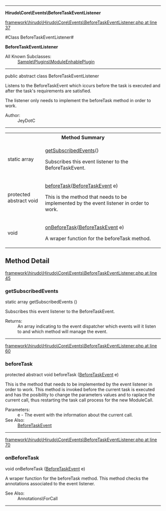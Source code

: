 

- - -

**Hirudo\Core\Events\BeforeTaskEventListener**


<a href="https://github.com/JeyDotC/Hirudo/blob/master/framework/hirudo/Hirudo/Core/Events/BeforeTaskEventListener.php#L37" >framework\hirudo\Hirudo\Core\Events\BeforeTaskEventListener.php at line 37</a>

#Class BeforeTaskEventListener#

**BeforeTaskEventListener**


<dl>
<dt>All Known Subclasses:</dt>
<dd><a href="">Sample\Plugins\ModuleEnhablePlugin</a> </dd>
</dl>



- - -

<p class="signature"><span class='k'>public abstract  class</span> <span class='nx'>BeforeTaskEventListener</span></p>

<div class="comment" id="overview_description"><p><p>Listens to the BeforeTaskEvent which iccurs before the task is executed and after
the task's requirements are satisfied.</p></p><p><p>The listener only needs to implement the beforeTask method in order to work.</p></p></div>

<dl>
<dt>Author:</dt>
<dd>JeyDotC</dd>
</dl>


- - -

<table id="summary_method">
<tr><th colspan="2">Method Summary</th></tr>
<tr>
<td><span class='k'>static </span> <span class='nx'>array</span></td>
<td class="description"><p class="name"><a href="#getsubscribedevents">getSubscribedEvents</a>()</p><p class="description">Subscribes this event listener to the BeforeTaskEvent.</p></td>
</tr>
<tr>
<td><span class='k'>protected abstract </span> <span class='nx'>void</span></td>
<td class="description"><p class="name"><a href="#beforetask">beforeTask</a>(<a href="https://github.com/JeyDotC/Hirudo/blob/master/hirudo/core/events/BeforeTaskEvent.md">BeforeTaskEvent</a> e)</p><p class="description">This is the method that needs to be implemented by the event listener in
order to work. </p></td>
</tr>
<tr>
<td><span class='k'></span> <span class='nx'>void</span></td>
<td class="description"><p class="name"><a href="#onbeforetask">onBeforeTask</a>(<a href="https://github.com/JeyDotC/Hirudo/blob/master/hirudo/core/events/BeforeTaskEvent.md">BeforeTaskEvent</a> e)</p><p class="description">A wraper function for the beforeTask method. </p></td>
</tr>
</table>

<h2 id="detail_method">Method Detail</h2>

<a href="https://github.com/JeyDotC/Hirudo/blob/master/framework/hirudo/Hirudo/Core/Events/BeforeTaskEventListener.php#L45" >framework\hirudo\Hirudo\Core\Events\BeforeTaskEventListener.php at line 45</a>

<h3 id="getSubscribedEvents()">getSubscribedEvents</h3>
<span class='k'>static </span> <span class='nx'>array</span> <span class='nf'>getSubscribedEvents</span> ()

<div class="details">
<p>Subscribes this event listener to the BeforeTaskEvent.</p><dl>
<dt>Returns:</dt>
<dd>An array indicating to the event dispatcher which events will it listen to and which method will manage the event.</dd>
</dl>

</div>

- - -


<a href="https://github.com/JeyDotC/Hirudo/blob/master/framework/hirudo/Hirudo/Core/Events/BeforeTaskEventListener.php#L60" >framework\hirudo\Hirudo\Core\Events\BeforeTaskEventListener.php at line 60</a>

<h3 id="beforeTask()">beforeTask</h3>
<span class='k'>protected abstract </span> <span class='nx'>void</span> <span class='nf'>beforeTask</span> (<a href="https://github.com/JeyDotC/Hirudo/blob/master/hirudo/core/events/BeforeTaskEvent.md">BeforeTaskEvent</a> e)

<div class="details">
<p>This is the method that needs to be implemented by the event listener in
order to work. This method is invoked before the current task is executed
and has the posibility to change the parameters values and to raplace the
current call, thus restarting the task call process for the new ModuleCall.</p><dl>
<dt>Parameters:</dt>
<dd>e - The event with the information about the current call.</dd>
<dt>See Also:</dt>
<dd><a href="../../hirudo/core/events/beforetaskevent.html">BeforeTaskEvent</a></dd>
</dl>

</div>

- - -


<a href="https://github.com/JeyDotC/Hirudo/blob/master/framework/hirudo/Hirudo/Core/Events/BeforeTaskEventListener.php#L70" >framework\hirudo\Hirudo\Core\Events\BeforeTaskEventListener.php at line 70</a>

<h3 id="onBeforeTask()">onBeforeTask</h3>
<span class='k'></span> <span class='nx'>void</span> <span class='nf'>onBeforeTask</span> (<a href="https://github.com/JeyDotC/Hirudo/blob/master/hirudo/core/events/BeforeTaskEvent.md">BeforeTaskEvent</a> e)

<div class="details">
<p>A wraper function for the beforeTask method. This method checks the annotations
associated to the event listener.</p><dl>
<dt>See Also:</dt>
<dd>Annotations\ForCall</dd>
</dl>

</div>

- - -

